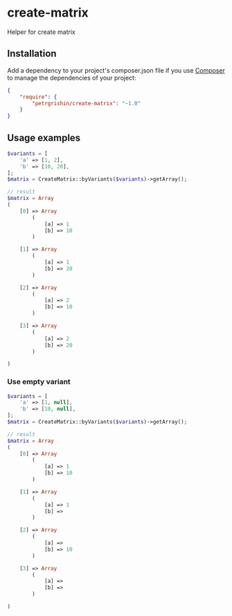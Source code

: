 # create-matrix
Helper for create matrix

## Installation
Add a dependency to your project's composer.json file if you use [Composer](http://getcomposer.org/) to manage the dependencies of your project:
```json
{
    "require": {
        "petrgrishin/create-matrix": "~1.0"
    }
}
```

## Usage examples
```php
$variants = [
    'a' => [1, 2],
    'b' => [10, 20],
];
$matrix = CreateMatrix::byVariants($variants)->getArray();

// result
$matrix = Array
(
    [0] => Array
        (
            [a] => 1
            [b] => 10
        )

    [1] => Array
        (
            [a] => 1
            [b] => 20
        )

    [2] => Array
        (
            [a] => 2
            [b] => 10
        )

    [3] => Array
        (
            [a] => 2
            [b] => 20
        )

)
```

### Use empty variant

```php
$variants = [
    'a' => [1, null],
    'b' => [10, null],
];
$matrix = CreateMatrix::byVariants($variants)->getArray();

// result
$matrix = Array
(
    [0] => Array
        (
            [a] => 1
            [b] => 10
        )

    [1] => Array
        (
            [a] => 1
            [b] => 
        )

    [2] => Array
        (
            [a] => 
            [b] => 10
        )

    [3] => Array
        (
            [a] => 
            [b] => 
        )

)
```

